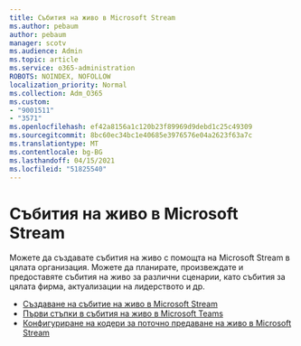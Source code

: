 ```yaml
---
title: Събития на живо в Microsoft Stream
ms.author: pebaum
author: pebaum
manager: scotv
ms.audience: Admin
ms.topic: article
ms.service: o365-administration
ROBOTS: NOINDEX, NOFOLLOW
localization_priority: Normal
ms.collection: Adm_O365
ms.custom:
- "9001511"
- "3571"
ms.openlocfilehash: ef42a8156a1c120b23f89969d9debd1c25c49309
ms.sourcegitcommit: 8bc60ec34bc1e40685e3976576e04a2623f63a7c
ms.translationtype: MT
ms.contentlocale: bg-BG
ms.lasthandoff: 04/15/2021
ms.locfileid: "51825540"
---
```

# <a name="live-events-in-microsoft-stream"></a>Събития на живо в Microsoft Stream

Можете да създавате събития на живо с помощта на Microsoft Stream в цялата организация. Можете да планирате, произвеждате и предоставяте събития на живо за различни сценарии, като събития за цялата фирма, актуализации на лидерството и др.

- [Създаване на събитие на живо в Microsoft Stream](https://docs.microsoft.com/stream/live-create-event)
- [Първи стъпки в събития на живо в Microsoft Teams](https://support.office.com/article/get-started-with-microsoft-teams-live-events-d077fec2-a058-483e-9ab5-1494afda578a)
- [Конфигуриране на кодери за поточно предаване на живо в Microsoft Stream](https://docs.microsoft.com/stream/live-encoder-setup)
